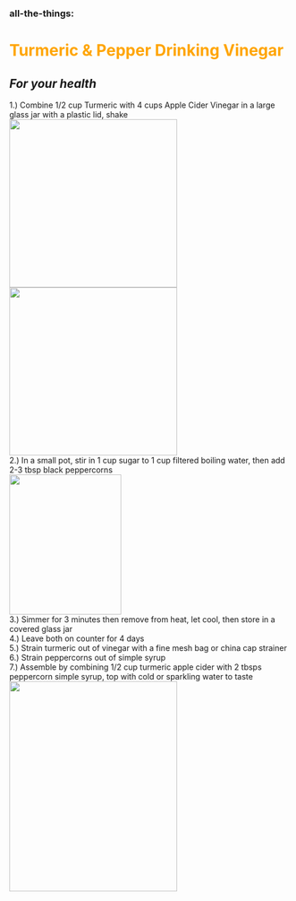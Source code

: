 ### all-the-things:
# <span style="color:orange"> **Turmeric & Pepper Drinking Vinegar**</span>
## *For your health*

1.) Combine 1/2 cup Turmeric with 4 cups Apple Cider Vinegar in a large glass jar with a plastic lid, shake
<br> <img src="https://user-images.githubusercontent.com/107211660/173132185-e3bd5f77-55e6-473a-9ffc-85f7c02953f0.jpg" width="300"/>
<img src="https://user-images.githubusercontent.com/107211660/173134165-eb592acf-53b1-4417-b940-405110657b00.jpg" width="300"/>
<br> 2.) In a small pot, stir in 1 cup sugar to 1 cup filtered boiling water, then add 2-3 tbsp black peppercorns
<br> <img src="https://user-images.githubusercontent.com/107211660/173134521-9921c0f0-2c60-48eb-a496-b6a4c77b1105.jpg" width="200" height="250"/>
<br> 3.) Simmer for 3 minutes then remove from heat, let cool, then store in a covered glass jar
<br> 4.) Leave both on counter for 4 days
<br> 5.) Strain turmeric out of vinegar with a fine mesh bag or china cap strainer
<br> 6.) Strain peppercorns out of simple syrup
<br> 7.) Assemble by combining 1/2 cup turmeric apple cider with 2 tbsps peppercorn simple syrup, top with cold or sparkling water to taste
<img src="https://user-images.githubusercontent.com/107211660/173134681-94805b8b-5e8f-40e8-b5b4-71a6e4c4d278.jpg" width="300" height="375"/>
